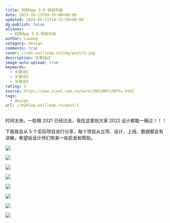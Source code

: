 ```yaml
---
title: 别样App 3.0 体验升级
date: 2023-10-13T09:35:00+08:00
updated: 2024-08-21T10:33:59+08:00
dg-publish: false
aliases:
  - 别样App 3.0 体验升级
author: Luwang
category: design
comments: true
cover: //cdn.wallleap.cn/img/post/1.jpg
description: 文章描述
image-auto-upload: true
keywords:
  - 关键词1
  - 关键词2
  - 关键词3
rating: 1
source: https://www.zcool.com.cn/work/ZNTc0NTc2NTY=.html
tags:
  - design
url: //myblog.wallleap.cn/post/1
---
```


时间太快，一眨眼 2021 已经过去，我在这里祝大家 2022 设计都能一稿过！！！

下面我会从 5 个实际项目进行分享，每个项目从立项、设计、上线、数据都会有讲解，希望给设计师们带来一些启发和帮助。

![](https://cdn.wallleap.cn/img/pic/illustration/202310130936372.png)

![](https://cdn.wallleap.cn/img/pic/illustration/202310130937674.png)

![](https://cdn.wallleap.cn/img/pic/illustration/202310130937885.png)

![](https://cdn.wallleap.cn/img/pic/illustration/202310130938103.png)

![](https://cdn.wallleap.cn/img/pic/illustration/202310130938242.png)

![](https://cdn.wallleap.cn/img/pic/illustration/202310130938466.png)

![](https://cdn.wallleap.cn/img/pic/illustration/202310130939603.png)

![](https://cdn.wallleap.cn/img/pic/illustration/202310130939955.png)
